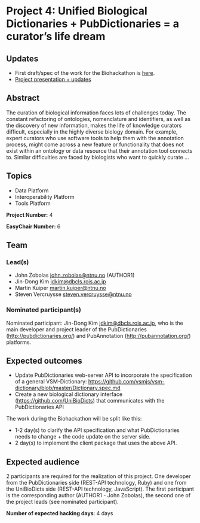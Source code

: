 # Project 4: Unified Biological Dictionaries + PubDictionaries = a curator’s life dream

## Updates

- First draft/spec of the work for the Biohackathon is [here](https://github.com/UniBioDicts/vsm-pubdictionaries).
- [Project presentation + updates](http://tiny.cc/ubds-biohack-2020)

## Abstract

The curation of biological information faces lots of challenges today. The constant refactoring of ontologies, nomenclature and identifiers, as well as the discovery of new information, makes the life of knowledge curators difficult, especially in the highly diverse biology domain. For example, expert curators who use software tools to help them with the annotation process, might come across a new feature or functionality that does not exist within an ontology or data resource that their annotation tool connects to. Similar difficulties are faced by biologists who want to quickly curate ...

## Topics

- Data Platform
- Interoperability Platform
- Tools Platform

**Project Number:** 4

**EasyChair Number:** 6

## Team

### Lead(s)

- John Zobolas <john.zobolas@ntnu.no> (AUTHOR1)
- Jin-Dong Kim <jdkim@dbcls.rois.ac.jp>
- Martin Kuiper <martin.kuiper@ntnu.no>
- Steven Vercruysse <steven.vercruysse@ntnu.no>

### Nominated participant(s)

Nominated participant: Jin-Dong Kim <jdkim@dbcls.rois.ac.jp>, who is the main developer and project leader of the PubDictionaries (http://pubdictionaries.org/) and PubAnnotation (http://pubannotation.org/) platforms.

## Expected outcomes

- Update PubDictionaries web-server API to incorporate the specification of a general VSM-Dictionary: https://github.com/vsmjs/vsm-dictionary/blob/master/Dictionary.spec.md
 - Create a new biological dictionary interface (https://github.com/UniBioDicts) that communicates with the PubDictionaries API
 
 The work during the Biohackathon will be split like this:
 - 1-2 day(s) to clarify the API specification and what PubDictionaries needs to change + the code update on the server side.
 - 2 day(s) to implement the client package that uses the above API.

## Expected audience

2 participants are required for the realization of this project. One developer from the PubDictionaries side (REST-API technology, Ruby) and one from the UniBioDicts side (REST-API technology, JavaScript). The first participant is the corresponding author (AUTHOR1 - John Zobolas), the second one of the project leads (see nominated participant).

**Number of expected hacking days**: 4 days

